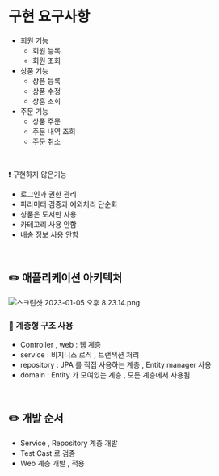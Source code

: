 # 구현 요구사항

- 회원 기능
    - 회원 등록
    - 회원 조회
- 상품 기능
    - 상품 등록
    - 상품 수정
    - 상훔 조회
- 주문 기능
    - 상품 주문
    - 주문 내역 조회
    - 주문 취소

<br>

❗️ 구현하지 않은기능

- 로그인과 권한 관리
- 파라미터 검증과 예외처리 단순화
- 상품은 도서만 사용
- 카테고리 사용 안함
- 배송 정보 사용 안함

<br>

## ✏️ 애플리케이션 아키텍처

![스크린샷 2023-01-05 오후 8.23.14.png](%E1%84%80%E1%85%AE%E1%84%92%E1%85%A7%E1%86%AB%20%E1%84%8B%E1%85%AD%E1%84%80%E1%85%AE%E1%84%89%E1%85%A1%E1%84%92%E1%85%A1%E1%86%BC%20021355b3f5f44a9083a211a87960722a/%25E1%2584%2589%25E1%2585%25B3%25E1%2584%258F%25E1%2585%25B3%25E1%2584%2585%25E1%2585%25B5%25E1%2586%25AB%25E1%2584%2589%25E1%2585%25A3%25E1%2586%25BA_2023-01-05_%25E1%2584%258B%25E1%2585%25A9%25E1%2584%2592%25E1%2585%25AE_8.23.14.png)

### 📍 계층형 구조 사용

- Controller , web : 웹 계층
- service : 비지니스 로직 , 트랜잭션 처리
- repository : JPA 를 직접 사용하는 계층 , Entity manager 사용
- domain : Entity 가 모여있는 계층 , 모든 계층에서 사용됨

<br>

## ✏️ 개발 순서

- Service , Repository 계층 개발
- Test Cast 로 검증
- Web 계층 개발 , 적용